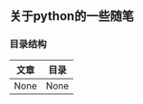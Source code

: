 ## 关于python的一些随笔

### 目录结构

| 文章             | 目录              |
|:----------------:|:-----------------:|
| None             | None              |





<script type="text/javascript" src="/assets/js/TOC.js"></script>

